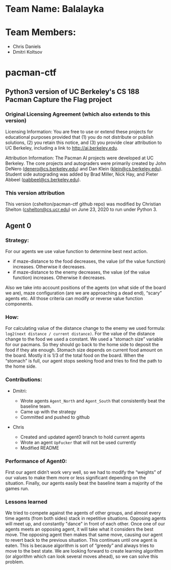 # Team Name: Balalayka
# Team Members:
- Chris Daniels
- Dmitri Koltsov
# pacman-ctf
## Python3 version of UC Berkeley's CS 188 Pacman Capture the Flag project

### Original Licensing Agreement (which also extends to this version)
Licensing Information:  You are free to use or extend these projects for
educational purposes provided that (1) you do not distribute or publish
solutions, (2) you retain this notice, and (3) you provide clear
attribution to UC Berkeley, including a link to http://ai.berkeley.edu.

Attribution Information: The Pacman AI projects were developed at UC Berkeley.
The core projects and autograders were primarily created by John DeNero
(denero@cs.berkeley.edu) and Dan Klein (klein@cs.berkeley.edu).
Student side autograding was added by Brad Miller, Nick Hay, and
Pieter Abbeel (pabbeel@cs.berkeley.edu).

### This version attribution
This version (cshelton/pacman-ctf github repo) was modified by Christian
Shelton (cshelton@cs.ucr.edu) on June 23, 2020 to run under Python 3.


## Agent 0

### Strategy:
For our agents we use value function to determine best next action.
- if maze-distance to the food decreases, the value (of the value function) increases. Otherwise it decreases.
- if maze-distance to the enemy decreases, the value (of the value function) increases. Otherwise it decreases.

Also we take into account positions of the agents (on what side of the board we are), maze configuration (are we are approaching a dead end), “scary” agents etc. All those criteria can modify or reverse value function components.

### How:
For calculating value of the distance change to the enemy we used formula: `log2(next distance / current distance)`.
For the value of the distance change to the food we used a constant.
We used a “stomach size” variable for our pacmans. So they should go back to the home side to deposit the food if they ate enough. Stomach size depends on current food amount on the board. Mostly it is 1/3 of the total food on the board.
When the “stomach” is full, our agent stops seeking food and tries to find the path to the home side.

### Contributions:
- Dmitri:
  - Wrote agents `Agent_North` and `Agent_South` that consistently beat the baseline team.
  - Came up with the strategy
  - Committed and pushed to github

- Chris
  - Created and updated agent0 branch to hold current agents
  - Wrote an agent `UpFucker` that will not be used currently
  - Modified README

### Performance of Agent0:
First our agent didn’t work very well, so we had to modify the “weights” of our values to make them more or less significant depending on the situation.
Finally, our agents easily beat the baseline team a majority of the games run.

### Lessons learned
We tried to compete against the agents of other groups, and almost every time agents (from both sides) stack in repetitive situations.
Opposing agents will meet up, and constantly "dance" in front of each other. Once one of our agents meets an opposing agent, it will take what it considers the best move. The opposing agent then makes that same move, causing our agent to revert back to the previous situation. This continues until one agent is eaten.
This is because algorithm is sort of “greedy” and always tries to move to the best state.
We are looking forward to create learning algorithm (or algorithm which can look several moves ahead), so we can solve this problem. 
